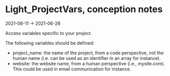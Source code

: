 Light_ProjectVars, conception notes
================
2021-06-11 -> 2021-06-28


Access variables specific to your project.


The following variables should be defined:



- project_name: the name of the project, from a code perspective, not the human name (i.e. can be used as an identifier in an array for instance).
- website: the website name, from a human perspective (i.e., mysite.com). This could be used in email communication for instance.
